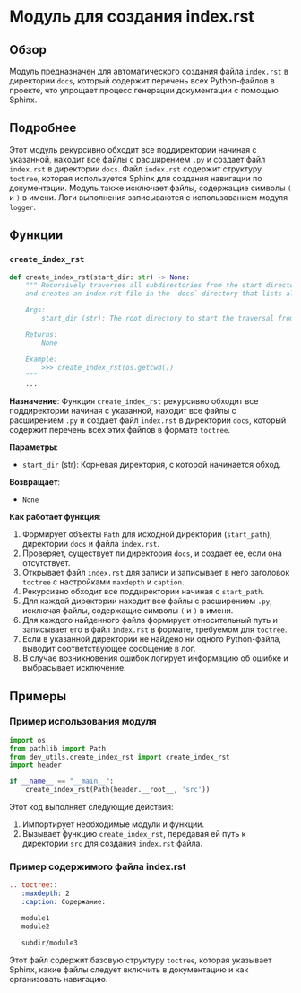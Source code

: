 # Модуль для создания index.rst

## Обзор

Модуль предназначен для автоматического создания файла `index.rst` в директории `docs`, который содержит перечень всех Python-файлов в проекте, что упрощает процесс генерации документации с помощью Sphinx.

## Подробнее

Этот модуль рекурсивно обходит все поддиректории начиная с указанной, находит все файлы с расширением `.py` и создает файл `index.rst` в директории `docs`. Файл `index.rst` содержит структуру `toctree`, которая используется Sphinx для создания навигации по документации. Модуль также исключает файлы, содержащие символы `(` и `)` в имени. Логи выполнения записываются с использованием модуля `logger`.

## Функции

### `create_index_rst`

```python
def create_index_rst(start_dir: str) -> None:
    """ Recursively traverses all subdirectories from the start directory, reads all *.py files,
    and creates an index.rst file in the `docs` directory that lists all these files in a toctree format. Logs the process throughout.

    Args:
        start_dir (str): The root directory to start the traversal from.

    Returns:
        None

    Example:
        >>> create_index_rst(os.getcwd())
    """
    ...
```

**Назначение**:
Функция `create_index_rst` рекурсивно обходит все поддиректории начиная с указанной, находит все файлы с расширением `.py` и создает файл `index.rst` в директории `docs`, который содержит перечень всех этих файлов в формате `toctree`.

**Параметры**:

-   `start_dir` (str): Корневая директория, с которой начинается обход.

**Возвращает**:

-   `None`

**Как работает функция**:

1.  Формирует объекты `Path` для исходной директории (`start_path`), директории `docs` и файла `index.rst`.
2.  Проверяет, существует ли директория `docs`, и создает ее, если она отсутствует.
3.  Открывает файл `index.rst` для записи и записывает в него заголовок `toctree` с настройками `maxdepth` и `caption`.
4.  Рекурсивно обходит все поддиректории начиная с `start_path`.
5.  Для каждой директории находит все файлы с расширением `.py`, исключая файлы, содержащие символы `(` и `)` в имени.
6.  Для каждого найденного файла формирует относительный путь и записывает его в файл `index.rst` в формате, требуемом для `toctree`.
7.  Если в указанной директории не найдено ни одного Python-файла, выводит соответствующее сообщение в лог.
8.  В случае возникновения ошибок логирует информацию об ошибке и выбрасывает исключение.

## Примеры

### Пример использования модуля

```python
import os
from pathlib import Path
from dev_utils.create_index_rst import create_index_rst
import header

if __name__ == "__main__":
    create_index_rst(Path(header.__root__, 'src'))
```

Этот код выполняет следующие действия:

1.  Импортирует необходимые модули и функции.
2.  Вызывает функцию `create_index_rst`, передавая ей путь к директории `src` для создания `index.rst` файла.

### Пример содержимого файла index.rst

```rst
.. toctree::
   :maxdepth: 2
   :caption: Содержание:

   module1
   module2

   subdir/module3

```

Этот файл содержит базовую структуру `toctree`, которая указывает Sphinx, какие файлы следует включить в документацию и как организовать навигацию.